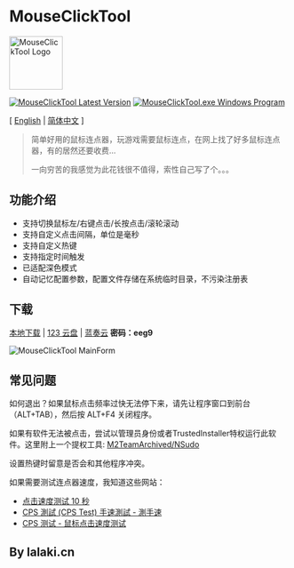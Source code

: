# MouseClickTool

<img src="https://fastly.jsdelivr.net/gh/lalakii/MouseClickTool/MouseClickTool.jpg" alt="MouseClickTool Logo" width="96" />

[![MouseClickTool Latest Version](https://img.shields.io/github/v/release/lalakii/MouseClickTool?logo=github)](https://github.com/lalakii/MouseClickTool/releases)
[![MouseClickTool.exe Windows Program](https://img.shields.io/badge/windows-.exe-0078D4?logo=windows)](https://mouseclicktool.sourceforge.io/)

[ [English](tree/README_en.md) | [简体中文](tree/README.md) ]

> 简单好用的鼠标连点器，玩游戏需要鼠标连点，在网上找了好多鼠标连点器，有的居然还要收费...
>
> 一向穷苦的我感觉为此花钱很不值得，索性自己写了个。。。

## 功能介绍

- 支持切换鼠标左/右键点击/长按点击/滚轮滚动
- 支持自定义点击间隔，单位是毫秒
- 支持自定义热键
- 支持指定时间触发
- 已适配深色模式
- 自动记忆配置参数，配置文件存储在系统临时目录，不污染注册表

## 下载

[本地下载](https://github.com/lalakii/MouseClickTool/releases) | [123 云盘](https://www.123pan.com/s/jE3Sjv-IWExd.html) | [蓝奏云](https://a01.lanzout.com/b0hcjysub) **密码：eeg9**

<img src="https://fastly.jsdelivr.net/gh/lalakii/MouseClickTool/MouseClickTool.png?v=2.0" alt="MouseClickTool MainForm"/>

## 常见问题

如何退出？如果鼠标点击频率过快无法停下来，请先让程序窗口到前台（ALT+TAB），然后按 ALT+F4 关闭程序。

如果有软件无法被点击，尝试以管理员身份或者TrustedInstaller特权运行此软件。这里附上一个提权工具: [M2TeamArchived/NSudo](https://github.com/M2TeamArchived/NSudo/releases/)

设置热键时留意是否会和其他程序冲突。

如果需要测试连点器速度，我知道这些网站：

- [点击速度测试 10 秒](https://cps-check.com/cn/)
- [CPS 測試 (CPS Test) 手速測試 - 測手速](https://cpstest.org/zh/)
- [CPS 测试 - 鼠标点击速度测试](https://www.arealme.com/click-speed-test/cn/)

## By lalaki.cn
